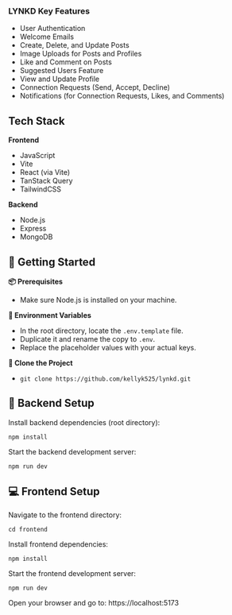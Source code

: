 ### LYNKD Key Features

- User Authentication
- Welcome Emails
- Create, Delete, and Update Posts
- Image Uploads for Posts and Profiles
- Like and Comment on Posts
- Suggested Users Feature
- View and Update Profile
- Connection Requests (Send, Accept, Decline)
- Notifications (for Connection Requests, Likes, and Comments)

## Tech Stack

**Frontend**

- JavaScript
- Vite
- React (via Vite)
- TanStack Query
- TailwindCSS

**Backend**

- Node.js
- Express
- MongoDB

## 🚀 Getting Started

**📦 Prerequisites**

- Make sure Node.js is installed on your machine.

**🔐 Environment Variables**

- In the root directory, locate the `.env.template` file.
- Duplicate it and rename the copy to `.env`.
- Replace the placeholder values with your actual keys.

**📁 Clone the Project**

- `git clone https://github.com/kellyk525/lynkd.git`

## 🔧 Backend Setup

Install backend dependencies (root directory):

`npm install`

Start the backend development server:

`npm run dev`

## 💻 Frontend Setup

Navigate to the frontend directory:

`cd frontend`

Install frontend dependencies:

`npm install`

Start the frontend development server:

`npm run dev`

Open your browser and go to:
https://localhost:5173
